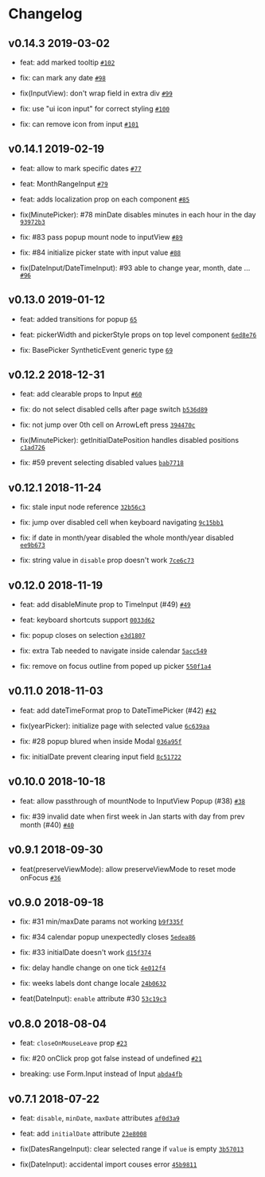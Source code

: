 # Changelog

## v0.14.3 2019-03-02

- feat: add marked tooltip [`#102`](https://github.com/denisu08/wirecase-calendar/pull/102)

- fix: can mark any date [`#98`](https://github.com/denisu08/wirecase-calendar/pull/98)

- fix(InputView): don't wrap field in extra div [`#99`](https://github.com/denisu08/wirecase-calendar/pull/99)

- fix: use "ui icon input" for correct styling [`#100`](https://github.com/denisu08/wirecase-calendar/pull/100)

- fix: can remove icon from input [`#101`](https://github.com/denisu08/wirecase-calendar/pull/101)

## v0.14.1 2019-02-19

- feat: allow to mark specific dates [`#77`](https://github.com/denisu08/wirecase-calendar/pull/77)

- feat: MonthRangeInput [`#79`](https://github.com/denisu08/wirecase-calendar/pull/79)

- feat: adds localization prop on each component [`#85`](https://github.com/denisu08/wirecase-calendar/pull/85)

- fix(MinutePicker): #78 minDate disables minutes in each hour in the day [`93972b3`](https://github.com/denisu08/wirecase-calendar/commit/93972b3077b2957fb3e4d1f9ecd2e087e3fa4b3d)

- fix: #83 pass popup mount node to inputView [`#89`](https://github.com/denisu08/wirecase-calendar/pull/86)

- fix: #84 initialize picker state with input value [`#88`](https://github.com/denisu08/wirecase-calendar/pull/88)

- fix(DateInput/DateTimeInput): #93 able to change year, month, date ... [`#96`](https://github.com/denisu08/wirecase-calendar/pull/96)

## v0.13.0 2019-01-12

- feat: added transitions for popup [`65`](https://github.com/denisu08/wirecase-calendar/pull/65)

- feat: pickerWidth and pickerStyle props on top level component [`6ed8e76`](https://github.com/denisu08/wirecase-calendar/commit/6ed8e76207012c11eae705c6d79de14e4b42623b)

- fix: BasePicker SyntheticEvent generic type [`69`](https://github.com/denisu08/wirecase-calendar/pull/69)

## v0.12.2 2018-12-31

- feat: add clearable props to Input [`#60`](https://github.com/denisu08/wirecase-calendar/pull/60)

- fix: do not select disabled cells after page switch [`b536d89`](https://github.com/denisu08/wirecase-calendar/commit/b536d89e8af52e533c97735a0301a0c4dfd04963)

- fix: not jump over 0th cell on ArrowLeft press [`394470c`](https://github.com/denisu08/wirecase-calendar/commit/394470c1105400ca3f62858dc0856da4125c047b)

- fix(MinutePicker): getInitialDatePosition handles disabled positions [`c1ad726`](https://github.com/denisu08/wirecase-calendar/commit/c1ad72661e8d5a88efeacf5573ecfd2e9104bff8)

- fix: #59 prevent selecting disabled values [`bab7718`](https://github.com/denisu08/wirecase-calendar/commit/bab7718df3f969e4deb6001517c14b8ac6bb6137)

## v0.12.1 2018-11-24

- fix: stale input node reference [`32b56c3`](https://github.com/denisu08/wirecase-calendar/commit/32b56c381891bd716efb3a93e1ef8ef1ac0400a6)

- fix: jump over disabled cell when keyboard navigating [`9c15bb1`](https://github.com/denisu08/wirecase-calendar/commit/9c15bb17505ea536c71df8d351a9c01441c635c6)

- fix: if date in month/year disabled the whole month/year disabled [`ee9b673`](https://github.com/denisu08/wirecase-calendar/commit/ee9b673a981c436550f7fd3216d7129f2b9fd707)

- fix: string value in `disable` prop doesn't work [`7ce6c73`](https://github.com/denisu08/wirecase-calendar/commit/7ce6c73b017fddd35534c2cb4b3b8433895074ec)

## v0.12.0 2018-11-19

- feat: add disableMinute prop to TimeInput (#49) [`#49`](https://github.com/denisu08/wirecase-calendar/pull/49)

- feat: keyboard shortcuts support [`0033d62`](https://github.com/denisu08/wirecase-calendar/commit/0033d62a8061c3cd1d2d9ff0fad7b0e17b0167a2)

- fix: popup closes on selection [`e3d1807`](https://github.com/denisu08/wirecase-calendar/commit/e3d1807d810c06ff32936ab5c4f3ea4aedf12f53)

- fix: extra Tab needed to navigate inside calendar [`5acc549`](https://github.com/denisu08/wirecase-calendar/commit/5acc5491de046b80fb3b444b3a664f327a1e15f2)

- fix: remove on focus outline from poped up picker [`550f1a4`](https://github.com/denisu08/wirecase-calendar/commit/550f1a494b904811707459932314ad864dd815e8)

## v0.11.0 2018-11-03

- feat: add dateTimeFormat prop to DateTimePicker (#42) [`#42`](https://github.com/denisu08/wirecase-calendar/pull/42)

- fix(yearPicker): initialize page with selected value [`6c639aa`](https://github.com/denisu08/wirecase-calendar/commit/6c639aa70b53a8c7a56e83c24fdcab8c4aec2aff)

- fix: #28 popup blured when inside Modal [`036a95f`](https://github.com/denisu08/wirecase-calendar/commit/036a95f052aefacfaf97afa66cdf09a8598c969a)

- fix: initialDate prevent clearing input field [`8c51722`](https://github.com/denisu08/wirecase-calendar/commit/8c51722c670bf0b2a8beedb68550a2ec9b797e2d)

## v0.10.0 2018-10-18

- feat: allow passthrough of mountNode to InputView Popup (#38) [`#38`](https://github.com/denisu08/wirecase-calendar/pull/38)

- fix: #39 invalid date when first week in Jan starts with day from prev month (#40) [`#40`](https://github.com/denisu08/wirecase-calendar/pull/40)

## v0.9.1 2018-09-30

- feat(preserveViewMode): allow preserveViewMode to reset mode onFocus [`#36`](https://github.com/denisu08/wirecase-calendar/pull/36)

## v0.9.0 2018-09-18

- fix: #31 min/maxDate params not working [`b9f335f`](https://github.com/denisu08/wirecase-calendar/commit/b9f335f3b8e234549a9c2a144ba277b50bd5a5fe)
- fix: #34 calendar popup unexpectedly closes [`5edea86`](https://github.com/denisu08/wirecase-calendar/commit/5edea86ccc9ac27e5af4aa9fb37b95b59a61e95b)
- fix: #33 initialDate doesn't work [`d15f374`](https://github.com/denisu08/wirecase-calendar/commit/d15f374b15a181e092561bf959e1986188bda3c1)
- fix: delay handle change on one tick [`4e012f4`](https://github.com/denisu08/wirecase-calendar/commit/4e012f4dfdf93d3767b1a84116985a08458ec6a6)
- fix: weeks labels dont change locale [`24b0632`](https://github.com/denisu08/wirecase-calendar/commit/24b0632ac2b96bc0db864eb9f285bfb99ac2df6e)

- feat(DateInput): `enable` attribute #30 [`53c19c3`](https://github.com/denisu08/wirecase-calendar/commit/53c19c351a3a867ef8f7a0e50bb92c407543cf28)

## v0.8.0 2018-08-04

- feat: `closeOnMouseLeave` prop [`#23`](https://github.com/denisu08/wirecase-calendar/pull/23)

- fix: #20 onClick prop got false instead of undefined [`#21`](https://github.com/denisu08/wirecase-calendar/pull/21)

- breaking: use Form.Input instead of Input [`abda4fb`](https://github.com/denisu08/wirecase-calendar/commit/abda4fb9059dc68ec09da3072e3e1d86463d58b1)


## v0.7.1 2018-07-22

- feat: `disable`, `minDate`, `maxDate` attributes [`af0d3a9`](https://github.com/denisu08/wirecase-calendar/commit/af0d3a91933903f5fc82fee83e5a0499f44f544f)
- feat: add `initialDate` attribute [`23e8008`](https://github.com/denisu08/wirecase-calendar/commit/23e800851716e0645451c99f2e0084937747a4c6)

- fix(DatesRangeInput): clear selected range if `value` is empty [`3b57013`](https://github.com/denisu08/wirecase-calendar/commit/3b57013f3f8bd56092c7612f965894f4efc5109e)
- fix(DateInput): accidental import couses error [`45b9811`](https://github.com/denisu08/wirecase-calendar/commit/45b9811e6f780d4df4170bc0aca3ab3171f4539f)

